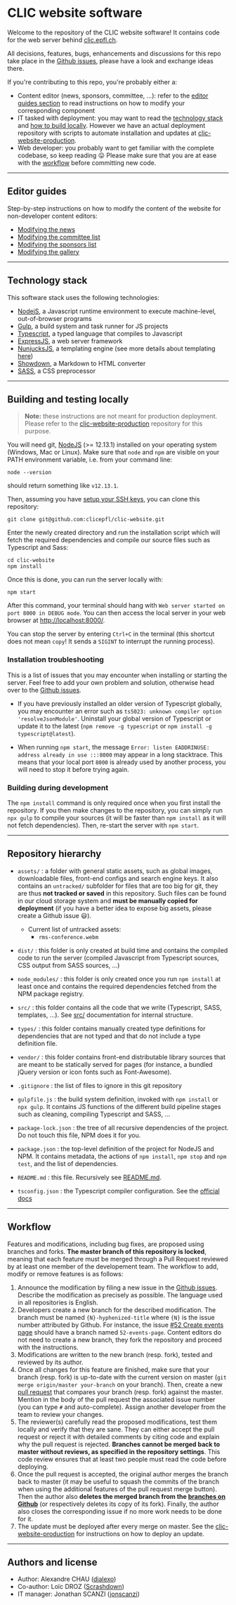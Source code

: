 # CLIC website software

Welcome to the repository of the CLIC website software! It contains code for the web server behind [clic.epfl.ch](https://clic.epfl.ch).

All decisions, features, bugs, enhancements and discussions for this repo take place in the [Github issues](https://github.com/clicepfl/clic-website/issues), please have a look and exchange ideas there.

If you're contributing to this repo, you're probably either a:

- Content editor (news, sponsors, committee, ...): refer to the [editor guides section](#editor-guides) to read instructions on how to modify your corresponding component
- IT tasked with deployment: you may want to read the [technology stack](#technology-stack) and [how to build locally](#building-and-testing-locally). However we have an actual deployment repository with scripts to automate installation and updates at [clic-website-production](https://github.com/clicepfl/clic-website-production).
- Web developer: you probably want to get familiar with the complete codebase, so keep reading :stuck_out_tongue: Please make sure that you are at ease with the [workflow](#workflow) before committing new code.

---

## Editor guides

Step-by-step instructions on how to modify the content of the website for non-developer content editors:

- [Modifying the news](src/components/news/)
- [Modifying the committee list](src/components/committee)
- [Modifying the sponsors list](src/components/sponsors)
- [Modifying the gallery](src/components/gallery)

---

## Technology stack

This software stack uses the following technologies:

- [NodejS](https://nodejs.org/), a Javascript runtime environment to execute machine-level, out-of-browser programs
- [Gulp](https://gulpjs.com/), a build system and task runner for JS projects
- [Typescript](https://www.typescriptlang.org/), a typed language that compiles to Javascript
- [ExpressJS](https://expressjs.com/), a web server framework
- [NunjucksJS](https://mozilla.github.io/nunjucks/), a templating engine (see more details about templating [here](src/components/))
- [Showdown](http://showdownjs.com/), a Markdown to HTML converter
- [SASS](https://sass-lang.com/), a CSS preprocessor

---

## Building and testing locally

> **Note:** these instructions are not meant for production deployment. Please refer to the [clic-website-production](https://github.com/clicepfl/clic-website-production) repository for this purpose.

You will need git, [NodeJS](https://nodejs.org/) (>= 12.13.1) installed on your operating system (Windows, Mac or Linux). Make sure that `node` and `npm` are visible on your PATH environment variable, i.e. from your command line:

```
node --version
```

should return something like `v12.13.1`.

Then, assuming you have [setup your SSH keys](https://help.github.com/en/github/authenticating-to-github/connecting-to-github-with-ssh), you can clone this repository:

```
git clone git@github.com:clicepfl/clic-website.git
```

Enter the newly created directory and run the installation script which will fetch the required dependencies and compile our source files such as Typescript and Sass:

```
cd clic-website
npm install
```

Once this is done, you can run the server locally with:

```
npm start
```

After this command, your terminal should hang with `Web server started on port 8000 in DEBUG mode`. You can then access the local server in your web browser at [http://localhost:8000/](http://localhost:8000/).

You can stop the server by entering `Ctrl+C` in the terminal (this shortcut does not mean `copy`! It sends a `SIGINT` to interrupt the running process).

### Installation troubleshooting

This is a list of issues that you may encounter when installing or starting the server. Feel free to add your own problem and solution, otherwise head over to the [Github issues](https://github.com/clicepfl/clic-website/issues).

- If you have previously installed an older version of Typescript globally, you may encounter an error such as `ts5023: unknown compiler option 'resolveJsonModule'`. Uninstall your global version of Typescript or update it to the latest (`npm remove -g typescript` or `npm install -g typescript@latest`).

- When running `npm start`, the message `Error: listen EADDRINUSE: address already in use :::8000` may appear in a long stacktrace. This means that your local port `8000` is already used by another process, you will need to stop it before trying again.

### Building during development

The `npm install` command is only required once when you first install the repository. If you then make changes to the repository, you can simply run `npx gulp` to compile your sources (it will be faster than `npm install` as it will not fetch dependencies). Then, re-start the server with `npm start`.

---

## Repository hierarchy

- `assets/` : a folder with general static assets, such as global images, downloadable files, front-end configs and search engine keys. It also contains an `untracked/` subfolder for files that are too big for git, they are thus **not tracked or saved** in this repository. Such files can be found in our cloud storage system and **must be manually copied for deployment** (if you have a better idea to expose big assets, please create a Github issue :smiley:).
    - Current list of untracked assets:
        - `rms-conference.webm`

- `dist/` : this folder is only created at build time and contains the compiled code to run the server (compiled Javascript from Typescript sources, CSS output from SASS sources, ...)

- `node_modules/` : this folder is only created once you run `npm install` at least once and contains the required dependencies fetched from the NPM package registry.

- `src/` : this folder contains all the code that we write (Typescript, SASS, templates, ...). See [src/](src/) documentation for internal structure.

- `types/` : this folder contains manually created type definitions for dependencies that are not typed and that do not include a type definition file.

- `vendor/` : this folder contains front-end distributable library sources that are  meant to be statically served for pages (for instance, a bundled jQuery version or icon fonts such as Font-Awesome).

- `.gitignore` : the list of files to ignore in this git repository

- `gulpfile.js` : the build system definition, invoked with `npm install` or `npx gulp`. It contains JS functions of the different build pipeline stages such as cleaning, compiling Typescript and SASS, ...

- `package-lock.json` : the tree of all recursive dependencies of the project. Do not touch this file, NPM does it for you.

- `package.json` : the top-level definition of the project for NodeJS and NPM. It contains metadata, the actions of `npm install`, `npm stop` and `npm test`, and the list of dependencies.

- `README.md` : this file. Recursively see [README.md](README.md).

- `tsconfig.json` : the Typescript compiler configuration. See the [official docs](https://www.typescriptlang.org/docs/handbook/compiler-options.html)

---

## Workflow

Features and modifications, including bug fixes, are proposed using branches and forks. **The master branch of this repository is locked**, meaning that each feature must be merged through a Pull Request reviewed by at least one member of the developement team. The workflow to add, modify or remove features is as follows:

1. Announce the modification by filing a new issue in the [Github issues](https://github.com/clicepfl/clic-website/issues). Describe the modification as precisely as possible. The language used in all repositories is English.
2. Developers create a new branch for the described modification. The branch must be named `{N}-hyphenized-title` where `{N}` is the issue number attributed by Github. For instance, the issue [#52 Create events page](https://github.com/clicepfl/clic-website/issues/52) should have a branch named `52-events-page`. Content editors do not need to create a new branch, they fork the repository and proceed with the instructions.
3. Modifications are written to the new branch (resp. fork), tested and reviewed by its author.
4. Once all changes for this feature are finished, make sure that your branch (resp. fork) is up-to-date with the current version on master (`git merge origin/master your-branch` on your branch). Then, create a new [pull request](https://github.com/clicepfl/clic-website/pulls) that compares your branch (resp. fork) against the master. Mention in the body of the pull request the associated issue number (you can type `#` and auto-complete). Assign another developer from the team to review your changes.
5. The reviewer(s) carefully read the proposed modifications, test them locally and verify that they are sane. They can either accept the pull request or reject it with detailed comments by citing code and explain why the pull request is rejected. **Branches cannot be merged back to master without reviews, as specified in the repository settings**. This code review ensures that at least two people must read the code before deploying.
6. Once the pull request is accepted, the original author merges the branch back to master (it may be useful to squash the commits of the branch when using the additional features of the pull request merge button). Then the author also **deletes the merged branch from the [branches on Github](https://github.com/clicepfl/clic-website/branches)** (or respectively deletes its copy of its fork). Finally, the author also closes the corresponding issue if no more work needs to be done for it.
7. The update must be deployed after every merge on master. See the [clic-website-production](https://github.com/clicepfl/clic-website-production) for instructions on how to deploy an update.

---

## Authors and license

- Author: Alexandre CHAU ([dialexo](https://github.com/dialexo))
- Co-author: Loïc DROZ ([Scrashdown](https://github.com/Scrashdown))
- IT manager: Jonathan SCANZI ([jonscanzi](https://github.com/jonscanzi))